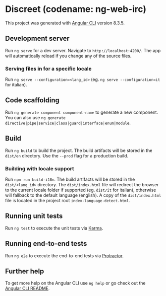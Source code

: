 # Discreet (codename: ng-web-irc)

This project was generated with [Angular CLI](https://github.com/angular/angular-cli) version 8.3.5.

## Development server

Run `ng serve` for a dev server. Navigate to `http://localhost:4200/`. The app will automatically reload if you change any of the source files.

### Serving files in for a specific locale

Run `ng serve --configuration=<lang_id>` (eg. `ng serve --configuration=it` for italian).

## Code scaffolding

Run `ng generate component component-name` to generate a new component. You can also use `ng generate directive|pipe|service|class|guard|interface|enum|module`.

## Build

Run `ng build` to build the project. The build artifacts will be stored in the `dist/en` directory. Use the `--prod` flag for a production build.

### Building with locale support

Run `npm run build-i18n`. The build artifacts will be stored in the `dist/<lang_id>` directory. The `dist/index.html` file will redirect the browser to the current locale folder if supported (eg. `dist/it` for italian), otherwise will fallback to the default language (english).
A copy of the `dist/index.html` file is located in the project root `index-language-detect.html`.

## Running unit tests

Run `ng test` to execute the unit tests via [Karma](https://karma-runner.github.io).

## Running end-to-end tests

Run `ng e2e` to execute the end-to-end tests via [Protractor](http://www.protractortest.org/).

## Further help

To get more help on the Angular CLI use `ng help` or go check out the [Angular CLI README](https://github.com/angular/angular-cli/blob/master/README.md).

